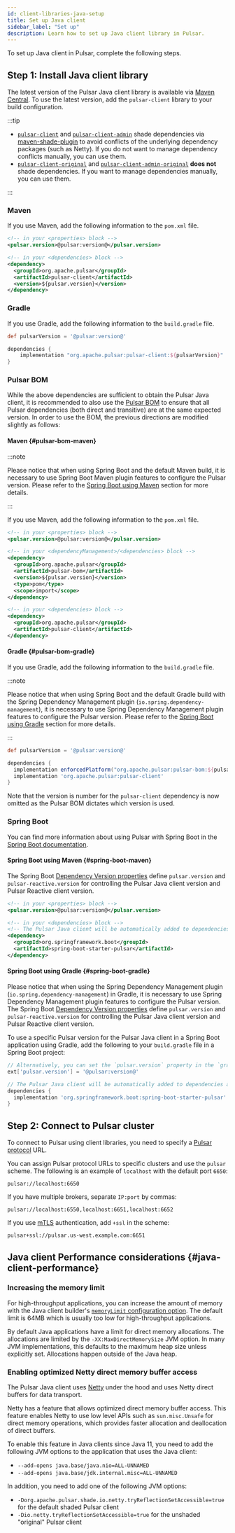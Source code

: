 ```yaml
---
id: client-libraries-java-setup
title: Set up Java client
sidebar_label: "Set up"
description: Learn how to set up Java client library in Pulsar.
---
```


To set up Java client in Pulsar, complete the following steps.

## Step 1: Install Java client library

The latest version of the Pulsar Java client library is available via [Maven Central](http://search.maven.org/#artifactdetails%7Corg.apache.pulsar%7Cpulsar-client%7C@pulsar:version@%7Cjar). To use the latest version, add the `pulsar-client` library to your build configuration.

:::tip

- [`pulsar-client`](https://search.maven.org/artifact/org.apache.pulsar/pulsar-client) and [`pulsar-client-admin`](https://search.maven.org/artifact/org.apache.pulsar/pulsar-client-admin) shade dependencies via [maven-shade-plugin](https://maven.apache.org/plugins/maven-shade-plugin/) to avoid conflicts of the underlying dependency packages (such as Netty). If you do not want to manage dependency conflicts manually, you can use them.
- [`pulsar-client-original`](https://search.maven.org/artifact/org.apache.pulsar/pulsar-client-original) and [`pulsar-client-admin-original`](https://search.maven.org/artifact/org.apache.pulsar/pulsar-client-admin-original) **does not** shade dependencies. If you want to manage dependencies manually, you can use them.

:::

### Maven

If you use Maven, add the following information to the `pom.xml` file.

```xml
<!-- in your <properties> block -->
<pulsar.version>@pulsar:version@</pulsar.version>

<!-- in your <dependencies> block -->
<dependency>
  <groupId>org.apache.pulsar</groupId>
  <artifactId>pulsar-client</artifactId>
  <version>${pulsar.version}</version>
</dependency>
```

### Gradle

If you use Gradle, add the following information to the `build.gradle` file.

```groovy
def pulsarVersion = '@pulsar:version@'

dependencies {
	implementation "org.apache.pulsar:pulsar-client:${pulsarVersion}"
}
```

### Pulsar BOM

While the above dependencies are sufficient to obtain the Pulsar Java client, it is recommended to also use the [Pulsar BOM](https://github.com/apache/pulsar/blob/master/pip/pip-326.md) to ensure that all Pulsar dependencies (both direct and transitive) are at the same expected version.
In order to use the BOM, the previous directions are modified slightly as follows:

#### Maven {#pulsar-bom-maven}

:::note

Please notice that when using Spring Boot and the default Maven build, it is necessary to use Spring Boot Maven plugin features to configure the Pulsar version. Please refer to the [Spring Boot using Maven](#spring-boot-maven) section for more details.

:::

If you use Maven, add the following information to the `pom.xml` file.

```xml
<!-- in your <properties> block -->
<pulsar.version>@pulsar:version@</pulsar.version>

<!-- in your <dependencyManagement>/<dependencies> block -->
<dependency>
  <groupId>org.apache.pulsar</groupId>
  <artifactId>pulsar-bom</artifactId>
  <version>${pulsar.version}</version>
  <type>pom</type>
  <scope>import</scope>
</dependency>

<!-- in your <dependencies> block -->
<dependency>
  <groupId>org.apache.pulsar</groupId>
  <artifactId>pulsar-client</artifactId>
</dependency>
```

#### Gradle {#pulsar-bom-gradle}

If you use Gradle, add the following information to the `build.gradle` file.

:::note

Please notice that when using Spring Boot and the default Gradle  build with the Spring Dependency Management plugin (`io.spring.dependency-management`), it is necessary to use Spring Dependency Management plugin features to configure the Pulsar version. Please refer to the [Spring Boot using Gradle](#spring-boot-gradle) section for more details.

:::

```groovy
def pulsarVersion = '@pulsar:version@'

dependencies {
  implementation enforcedPlatform("org.apache.pulsar:pulsar-bom:${pulsarVersion}")
  implementation 'org.apache.pulsar:pulsar-client'
}
```

Note that the version is number for the `pulsar-client` dependency is now omitted as the Pulsar BOM dictates which version is used.

### Spring Boot

You can find more information about using Pulsar with Spring Boot in the [Spring Boot documentation](https://docs.spring.io/spring-boot/reference/messaging/pulsar.html).

#### Spring Boot using Maven {#spring-boot-maven}

The Spring Boot [Dependency Version properties](https://docs.spring.io/spring-boot/docs/current/reference/html/appendix-dependency-versions.html) define `pulsar.version` and `pulsar-reactive.version` for controlling the Pulsar Java client version and Pulsar Reactive client version.

```xml
<!-- in your <properties> block -->
<pulsar.version>@pulsar:version@</pulsar.version>

<!-- in your <dependencies> block -->
<!-- The Pulsar Java client will be automatically added to dependencies as a transitive dependency of the spring-boot-starter-pulsar dependency -->
<dependency>
  <groupId>org.springframework.boot</groupId>
  <artifactId>spring-boot-starter-pulsar</artifactId>
</dependency>
```

#### Spring Boot using Gradle {#spring-boot-gradle}

Please notice that when using the Spring Dependency Management plugin (`io.spring.dependency-management`) in Gradle, it is necessary to use Spring Dependency Management plugin features to configure the Pulsar version.
The Spring Boot [Dependency Version properties](https://docs.spring.io/spring-boot/docs/current/reference/html/appendix-dependency-versions.html) define `pulsar.version` and `pulsar-reactive.version` for controlling the Pulsar Java client version and Pulsar Reactive client version.

To use a specific Pulsar version for the Pulsar Java client in a Spring Boot application using Gradle, add the following to your `build.gradle` file in a Spring Boot project:

```groovy
// Alternatively, you can set the `pulsar.version` property in the `gradle.properties` file.
ext['pulsar.version'] = '@pulsar:version@'

// The Pulsar Java client will be automatically added to dependencies as a transitive dependency of the spring-boot-starter-pulsar dependency
dependencies {
  implementation 'org.springframework.boot:spring-boot-starter-pulsar'
}
```

## Step 2: Connect to Pulsar cluster

To connect to Pulsar using client libraries, you need to specify a [Pulsar protocol](developing-binary-protocol.md) URL.

You can assign Pulsar protocol URLs to specific clusters and use the `pulsar` scheme. The following is an example of `localhost` with the default port `6650`:

```http
pulsar://localhost:6650
```

If you have multiple brokers, separate `IP:port` by commas:

```http
pulsar://localhost:6550,localhost:6651,localhost:6652
```

If you use [mTLS](security-tls-authentication.md) authentication, add `+ssl` in the scheme:

```http
pulsar+ssl://pulsar.us-west.example.com:6651
```

## Java client Performance considerations {#java-client-performance}

### Increasing the memory limit

For high-throughput applications, you can increase the amount of memory with the Java client builder's [`memoryLimit` configuration option](https://pulsar.apache.org/api/client/4.0.x/org/apache/pulsar/client/api/ClientBuilder.html#memoryLimit(long,org.apache.pulsar.client.api.SizeUnit)). The default limit is 64MB which is usually too low for high-throughput applications.

By default Java applications have a limit for direct memory allocations. The allocations are limited by the `-XX:MaxDirectMemorySize` JVM option. In many JVM implementations, this defaults to the maximum heap size unless explicitly set. Allocations happen outside of the Java heap.

### Enabling optimized Netty direct memory buffer access

The Pulsar Java client uses [Netty](https://netty.io/) under the hood and uses Netty direct buffers for data transport.

Netty has a feature that allows optimized direct memory buffer access. This feature enables Netty to use low level APIs such as `sun.misc.Unsafe` for direct memory operations, which provides faster allocation and deallocation of direct buffers.

To enable this feature in Java clients since Java 11, you need to add the following JVM options to the application that uses the Java client:

- `--add-opens java.base/java.nio=ALL-UNNAMED`
- `--add-opens java.base/jdk.internal.misc=ALL-UNNAMED`

In addition, you need to add one of the following JVM options:

- `-Dorg.apache.pulsar.shade.io.netty.tryReflectionSetAccessible=true` for the default shaded Pulsar client
- `-Dio.netty.tryReflectionSetAccessible=true` for the unshaded "original" Pulsar client
